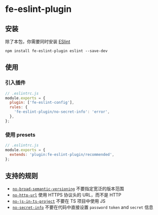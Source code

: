 # fe-eslint-plugin

## 安装

除了本包，你需要同时安装 [ESlint](https://eslint.org/)

```shell
npm install fe-eslint-plugin eslint --save-dev
```

## 使用

### 引入插件

```js
// .eslintrc.js
module.exports = {
  plugin: ['fe-eslint-config'],
  rules: {
    'fe-eslint-plugin/no-secret-info': 'error',
  },
};
```

### 使用 presets

```js
// .eslintrc.js
module.exports = {
  extends: 'plugin:fe-eslint-plugin/recommended',
};
```

## 支持的规则

- [`no-broad-semantic-versioning`](https://brookzhao.github.io/fe-spec/plugin/no-broad-semantic-versioning.html) 不要指定宽泛的版本范围
- [`no-http-url`](https://brookzhao.github.io/fe-spec/plugin/no-http-url.html) 使用 HTTPS 协议头的 URL，而不是 HTTP
- [`no-js-in-ts-project`](https://brookzhao.github.io/fe-spec/plugin/no-js-in-ts-project.html) 不要在 TS 项目中使用 JS
- [`no-secret-info`](https://brookzhao.github.io/fe-spec/plugin/no-secret-info.html) 不要在代码中直接设置 `password` `token` and `secret` 信息
